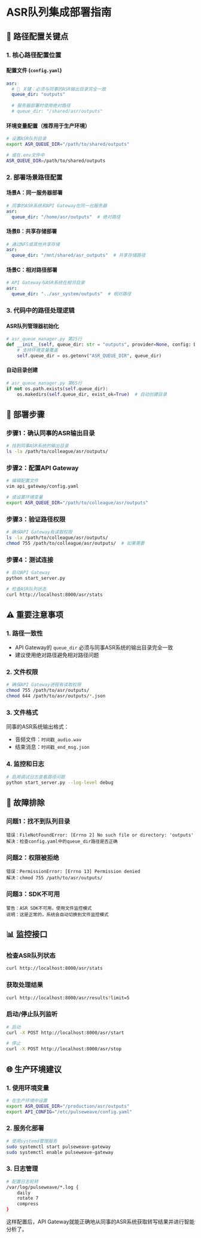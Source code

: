 # ASR队列集成部署指南

## 🎯 路径配置关键点

### 1. **核心路径配置位置**

#### **配置文件** (`config.yaml`)
```yaml
asr:
  # 🔑 关键：必须与同事的ASR输出目录完全一致
  queue_dir: "outputs"
  
  # 服务器部署时使用绝对路径
  # queue_dir: "/shared/asr/outputs"
```

#### **环境变量配置**（推荐用于生产环境）
```bash
# 设置ASR队列目录
export ASR_QUEUE_DIR="/path/to/shared/outputs"

# 或在.env文件中
ASR_QUEUE_DIR=/path/to/shared/outputs
```

### 2. **部署场景路径配置**

#### **场景A：同一服务器部署**
```yaml
# 同事的ASR系统和API Gateway在同一台服务器
asr:
  queue_dir: "/home/asr/outputs"  # 绝对路径
```

#### **场景B：共享存储部署**
```yaml
# 通过NFS或其他共享存储
asr:
  queue_dir: "/mnt/shared/asr_outputs"  # 共享存储路径
```

#### **场景C：相对路径部署**
```yaml
# API Gateway与ASR系统在相邻目录
asr:
  queue_dir: "../asr_system/outputs"  # 相对路径
```

### 3. **代码中的路径处理逻辑**

#### **ASR队列管理器初始化**
```python
# asr_queue_manager.py 第25行
def __init__(self, queue_dir: str = "outputs", provider=None, config: Dict[str, Any] = None):
    # 支持环境变量覆盖
    self.queue_dir = os.getenv("ASR_QUEUE_DIR", queue_dir)
```

#### **自动目录创建**
```python
# asr_queue_manager.py 第65行
if not os.path.exists(self.queue_dir):
    os.makedirs(self.queue_dir, exist_ok=True)  # 自动创建目录
```

## 🚀 部署步骤

### **步骤1：确认同事的ASR输出目录**
```bash
# 找到同事ASR系统的输出目录
ls -la /path/to/colleague/asr/outputs/
```

### **步骤2：配置API Gateway**
```bash
# 编辑配置文件
vim api_gateway/config.yaml

# 或设置环境变量
export ASR_QUEUE_DIR="/path/to/colleague/asr/outputs"
```

### **步骤3：验证路径权限**
```bash
# 确保API Gateway有读取权限
ls -la /path/to/colleague/asr/outputs/
chmod 755 /path/to/colleague/asr/outputs/  # 如果需要
```

### **步骤4：测试连接**
```bash
# 启动API Gateway
python start_server.py

# 检查ASR队列状态
curl http://localhost:8000/asr/stats
```

## ⚠️ 重要注意事项

### **1. 路径一致性**
- API Gateway的 `queue_dir` 必须与同事ASR系统的输出目录完全一致
- 建议使用绝对路径避免相对路径问题

### **2. 文件权限**
```bash
# 确保API Gateway进程有读取权限
chmod 755 /path/to/asr/outputs/
chmod 644 /path/to/asr/outputs/*.json
```

### **3. 文件格式**
同事的ASR系统输出格式：
- 音频文件：`时间戳_audio.wav`
- 结束消息：`时间戳_end_msg.json`

### **4. 监控和日志**
```bash
# 启用调试日志查看路径问题
python start_server.py --log-level debug
```

## 🔧 故障排除

### **问题1：找不到队列目录**
```
错误：FileNotFoundError: [Errno 2] No such file or directory: 'outputs'
解决：检查config.yaml中的queue_dir路径是否正确
```

### **问题2：权限被拒绝**
```
错误：PermissionError: [Errno 13] Permission denied
解决：chmod 755 /path/to/asr/outputs/
```

### **问题3：SDK不可用**
```
警告：ASR SDK不可用，使用文件监控模式
说明：这是正常的，系统会自动切换到文件监控模式
```

## 📊 监控接口

### **检查ASR队列状态**
```bash
curl http://localhost:8000/asr/stats
```

### **获取处理结果**
```bash
curl http://localhost:8000/asr/results?limit=5
```

### **启动/停止队列监听**
```bash
# 启动
curl -X POST http://localhost:8000/asr/start

# 停止
curl -X POST http://localhost:8000/asr/stop
```

## 🌐 生产环境建议

### **1. 使用环境变量**
```bash
# 在生产环境中设置
export ASR_QUEUE_DIR="/production/asr/outputs"
export API_CONFIG="/etc/pulseweave/config.yaml"
```

### **2. 服务化部署**
```bash
# 使用systemd管理服务
sudo systemctl start pulseweave-gateway
sudo systemctl enable pulseweave-gateway
```

### **3. 日志管理**
```bash
# 配置日志轮转
/var/log/pulseweave/*.log {
    daily
    rotate 7
    compress
}
```

这样配置后，API Gateway就能正确地从同事的ASR系统获取转写结果并进行智能分析了。
